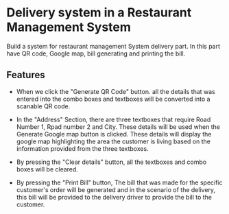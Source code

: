 # Delivery system in a Restaurant Management System

Build a system for restaurant management System delivery part. In this part have QR code, Google map, bill generating and printing the bill.

## Features ##

 - When we click the "Generate QR Code" button. all the details that was entered into the combo boxes and textboxes will be converted into a scanable QR code. 

- In the "Address" Section, there are three textboxes that require Road Number 1, Rpad number 2 and City. These details will be used when the Generate Google map button is clicked. These details will display the google map highlighting the area the customer is living based on the information provided from the three textboxes. 

- By pressing the "Clear details" button, all the textboxes and combo boxes will be cleared. 

- By pressing the "Print Bill" button, The bill that was made for the specific customer's order will be generated and in the scenario of the delivery, this bill will be provided to the delivery driver to provide the bill to the customer.
